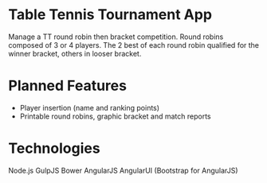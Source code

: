 # Table Tennis Tournament App

Manage a TT round robin then bracket competition.
Round robins composed of 3 or 4 players. The 2 best of each round robin qualified for the winner bracket, others in looser bracket.

# Planned Features
* Player insertion (name and ranking points)
* Printable round robins, graphic bracket and match reports

# Technologies
Node.js
GulpJS
Bower
AngularJS
AngularUI (Bootstrap for AngularJS)
